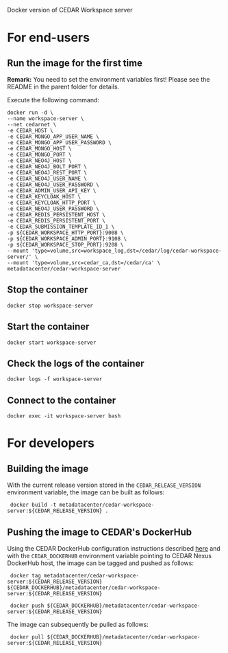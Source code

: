 Docker version of CEDAR Workspace server

# For end-users

## Run the image for the first time

**Remark:** You need to set the environment variables first! Please see the README in the parent folder for details.

Execute the following command:

````
docker run -d \
--name workspace-server \
--net cedarnet \
-e CEDAR_HOST \
-e CEDAR_MONGO_APP_USER_NAME \
-e CEDAR_MONGO_APP_USER_PASSWORD \
-e CEDAR_MONGO_HOST \
-e CEDAR_MONGO_PORT \
-e CEDAR_NEO4J_HOST \
-e CEDAR_NEO4J_BOLT_PORT \
-e CEDAR_NEO4J_REST_PORT \
-e CEDAR_NEO4J_USER_NAME \
-e CEDAR_NEO4J_USER_PASSWORD \
-e CEDAR_ADMIN_USER_API_KEY \
-e CEDAR_KEYCLOAK_HOST \
-e CEDAR_KEYCLOAK_HTTP_PORT \
-e CEDAR_NEO4J_USER_PASSWORD \
-e CEDAR_REDIS_PERSISTENT_HOST \
-e CEDAR_REDIS_PERSISTENT_PORT \
-e CEDAR_SUBMISSION_TEMPLATE_ID_1 \
-p ${CEDAR_WORKSPACE_HTTP_PORT}:9008 \
-p ${CEDAR_WORKSPACE_ADMIN_PORT}:9108 \
-p ${CEDAR_WORKSPACE_STOP_PORT}:9208 \
--mount 'type=volume,src=workspace_log,dst=/cedar/log/cedar-workspace-server/' \
--mount 'type=volume,src=cedar_ca,dst=/cedar/ca' \
metadatacenter/cedar-workspace-server
````

## Stop the container

    docker stop workspace-server

## Start the container

    docker start workspace-server

## Check the logs of the container

    docker logs -f workspace-server

## Connect to the container

    docker exec -it workspace-server bash

# For developers

## Building the image

With the current release version stored in the `CEDAR_RELEASE_VERSION` environment variable, the image can be built as follows:

     docker build -t metadatacenter/cedar-workspace-server:${CEDAR_RELEASE_VERSION} .

## Pushing the image to CEDAR's DockerHub

Using the CEDAR DockerHub configuration instructions described [here](https://github.com/metadatacenter/cedar-conf/wiki/Configuring-Docker-to-use-the-CEDAR-Nexus-DockerHub) and with the `CEDAR_DOCKERHUB` environment variable pointing to CEDAR Nexus DockerHub host, the image can be tagged and pushed as follows:

     docker tag metadatacenter/cedar-workspace-server:${CEDAR_RELEASE_VERSION} ${CEDAR_DOCKERHUB}/metadatacenter/cedar-workspace-server:${CEDAR_RELEASE_VERSION}

     docker push ${CEDAR_DOCKERHUB}/metadatacenter/cedar-workspace-server:${CEDAR_RELEASE_VERSION}

The image can subsequently be pulled as follows:

     docker pull ${CEDAR_DOCKERHUB}/metadatacenter/cedar-workspace-server:${CEDAR_RELEASE_VERSION}

